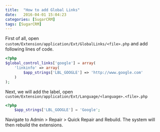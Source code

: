 ```yaml
---
title:  "How to add Global Links"
date:   2016-04-01 15:04:23
categories: [SugarCRM]
tags: [SugarCRM]
---
```


First of all, open `custom/Extension/application/Ext/GlobalLinks/<file>.php` and add following lines of code.

```php
<?php
$global_control_links['google'] = array(
	'linkinfo' => array(
		$app_strings['LBL_GOOGLE'] => 'http://www.google.com'
	)
);
```

Next, we will add the label, open `custom/Extension/application/Ext/Language/<language>.<file>.php`

```php
<?php
    $app_strings['LBL_GOOGLE'] = 'Google';
```
  
Navigate to Admin > Repair > Quick Repair and Rebuild. The system will then rebuild the extensions.

[jekyll]:      http://jekyllrb.com
[jekyll-gh]:   https://github.com/jekyll/jekyll
[jekyll-help]: https://github.com/jekyll/jekyll-help
